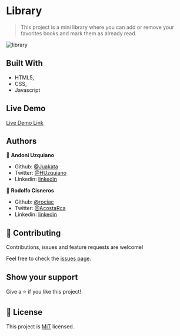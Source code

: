 # Library

> This project is a mini library where you can add or remove your favorites books and mark them as already read.

![library](https://user-images.githubusercontent.com/11781597/70094090-5cfdff80-15e7-11ea-997c-4a84490dac64.png)


## Built With

- HTML5,
- CSS,
- Javascript

## Live Demo

[Live Demo Link](https://raw.githack.com/Juakata/Library/development/index.html)

## Authors

👤 **Andoni Uzquiano**

- Github: [@Juakata](https://github.com/Juakata)
- Twitter: [@HUzquiano](https://twitter.com/HUzquiano)
- Linkedin: [linkedin](https://www.linkedin.com/in/andoni-uzquiano-31304818a/)

👤 **Rodolfo Cisneros**

- Github: [@rociac](https://github.com/rociac)
- Twitter: [@AcostaRca](https://twitter.com/AcostaRca)
- Linkedin: [linkedin](https://www.linkedin.com/in/rociac/)

## 🤝 Contributing

Contributions, issues and feature requests are welcome!

Feel free to check the [issues page](https://github.com/Juakata/Library/issues).

## Show your support

Give a ⭐️ if you like this project!

## 📝 License

This project is [MiT](lic.url) licensed.
